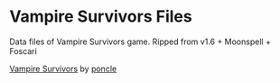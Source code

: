 # Vampire Survivors Files

Data files of Vampire Survivors game.
Ripped from v1.6 + Moonspell + Foscari

[Vampire Survivors](https://store.steampowered.com/app/1794680/Vampire_Survivors/) by [poncle](https://poncle.games)
